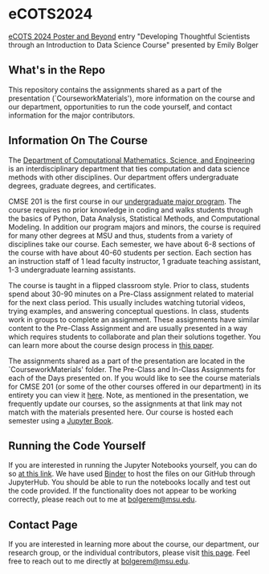# eCOTS2024
[eCOTS 2024 Poster and Beyond](https://www.causeweb.org/cause/ecots/ecots24/program/posters/17) entry "Developing Thoughtful Scientists through an Introduction to Data Science Course" presented by Emily Bolger

## What's in the Repo
This repository contains the assignments shared as a part of the presentation (`CourseworkMaterials'), more information on the course and our department, opportunities to run the code yourself, and contact information for the major contributors. 

## Information On The Course
The [Department of Computational Mathematics, Science, and Engineering](https://cmse.msu.edu/) is an interdisciplinary department that ties computation and data science methods with other disciplines. Our department offers undergraduate degrees, graduate degrees, and certificates. 

CMSE 201 is the first course in our [undergraduate major program](https://cmse.msu.edu/Academics/undergrad_program/index.aspx). The course requires no prior knowledge in coding and walks students through the basics of Python, Data Analysis, Statistical Methods, and Computational Modeling. In addition our program majors and minors, the course is required for many other degrees at MSU and thus, students from a variety of disciplines take our course. Each semester, we have about 6-8 sections of the course with have about 40-60 students per section. Each section has an instruction staff of 1 lead faculty instructor, 1 graduate teaching assistant, 1-3 undergraduate learning assistants.  

The course is taught in a flipped classroom style. Prior to class, students spend about 30-90 minutes on a Pre-Class assignment related to material for the next class period. This usually includes watching tutorial videos, trying examples, and answering conceptual questions. In class, students work in groups to complete an assignment. These assignments have similar content to the Pre-Class Assignment and are usually presented in a way which requires students to collaborate and plan their solutions together. You can learn more about the course design process in [this paper](https://www.iccs-meeting.org/archive/iccs2019/papers/115400364.pdf).

The assignments shared as a part of the presentation are located in the `CourseworkMaterials' folder. The Pre-Class and In-Class Assignments for each of the Days presented on. If you would like to see the course materials for CMSE 201 (or some of the other courses offered in our department) in its entirety you can view it [here](https://cmse.msu.edu/Academics/cmsecourse.aspx). Note, as mentioned in the presentation, we frequently update our courses, so the assignments at that link may not match with the materials presented here. Our course is hosted each semester using a [Jupyter Book](https://jupyterbook.org/en/stable/intro.html). 

## Running the Code Yourself
If you are interested in running the Jupyter Notebooks yourself, you can do so [at this link](https://mybinder.org/v2/gh/egbolger/eCOTS2024/HEAD). We have used [Binder](https://mybinder.org/) to host the files on our GitHub through JupyterHub. You should be able to run the notebooks locally and test out the code provided. If the functionality does not appear to be working correctly, please reach out to me at bolgerem@msu.edu. 

## Contact Page
If you are interested in learning more about the course, our department, our research group, or the individual contributors, please visit [this page](https://docs.google.com/document/d/1s2lOeDqFDHsCyO5zilEZjDr1c-nL2i4ZG-LQOed3kD0/edit?usp=sharing). Feel free to reach out to me directly at bolgerem@msu.edu. 
